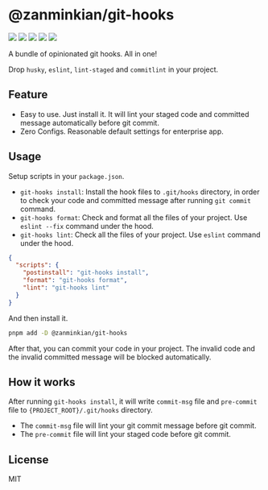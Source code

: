 # @zanminkian/git-hooks

[![](https://img.shields.io/npm/l/@zanminkian/git-hooks.svg)](https://github.com/zanminkian/git-hooks/blob/master/LICENSE)
[![](https://img.shields.io/npm/v/@zanminkian/git-hooks.svg)](https://www.npmjs.com/package/@zanminkian/git-hooks)
[![](https://img.shields.io/npm/dm/@zanminkian/git-hooks.svg)](https://www.npmjs.com/package/@zanminkian/git-hooks)
[![](https://img.shields.io/librariesio/release/npm/@zanminkian/git-hooks)](https://www.npmjs.com/package/@zanminkian/git-hooks)
[![](https://packagephobia.com/badge?p=@zanminkian/git-hooks)](https://packagephobia.com/result?p=@zanminkian/git-hooks)

A bundle of opinionated git hooks. All in one!

Drop `husky`, `eslint`, `lint-staged` and `commitlint` in your project.

## Feature

- Easy to use. Just install it. It will lint your staged code and committed message automatically before git commit.
- Zero Configs. Reasonable default settings for enterprise app.

## Usage

Setup scripts in your `package.json`.

- `git-hooks install`: Install the hook files to `.git/hooks` directory, in order to check your code and committed message after running `git commit` command.
- `git-hooks format`: Check and format all the files of your project. Use `eslint --fix` command under the hood.
- `git-hooks lint`: Check all the files of your project. Use `eslint` command under the hood.

```json
{
  "scripts": {
    "postinstall": "git-hooks install",
    "format": "git-hooks format",
    "lint": "git-hooks lint"
  }
}
```

And then install it.

```sh
pnpm add -D @zanminkian/git-hooks
```

After that, you can commit your code in your project. The invalid code and the invalid committed message will be blocked automatically.

## How it works

After running `git-hooks install`, it will write `commit-msg` file and `pre-commit` file to `{PROJECT_ROOT}/.git/hooks` directory.

- The `commit-msg` file will lint your git commit message before git commit.
- The `pre-commit` file will lint your staged code before git commit.

## License

MIT
